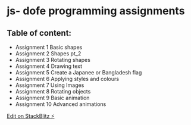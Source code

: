 # js- dofe programming assignments

## Table of content:

- Assignment 1 Basic shapes
- Assignment 2 Shapes pt_2
- Assignment 3 Rotating shapes
- Assignment 4  Drawing text
- Assignment 5 Create a  Japanee or Bangladesh flag
- Assignment 6 Applying styles and colours
- Assignment 7 Using Images
- Assignment 8 Rotating objects
- Assignment 9 Basic animation
- Assignment 10 Advanced animations

[Edit on StackBlitz ⚡️](https://stackblitz.com/edit/js-xaf9nt)
